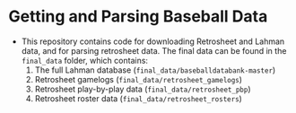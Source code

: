 # Getting and Parsing Baseball Data 
- This repository contains code for downloading Retrosheet and Lahman data, and for parsing retrosheet data. The final data can be found in the `final_data` folder, which contains:
  1. The full Lahman database (`final_data/baseballdatabank-master`)
  2. Retrosheet gamelogs (`final_data/retrosheet_gamelogs`)
  3. Retrosheet play-by-play data (`final_data/retrosheet_pbp`)
  4. Retrosheet roster data (`final_data/retrosheet_rosters`)
